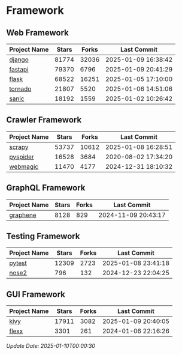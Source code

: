 # Framework

## Web Framework
| Project Name | Stars | Forks | Last Commit |
| ------------ | ----- | ----- | ----------- |
| [django](https://github.com/django/django) | 81774 | 32036 | 2025-01-09 16:38:42 |
| [fastapi](https://github.com/fastapi/fastapi) | 79370 | 6796 | 2025-01-09 20:41:29 |
| [flask](https://github.com/pallets/flask) | 68522 | 16251 | 2025-01-05 17:10:00 |
| [tornado](https://github.com/tornadoweb/tornado) | 21807 | 5520 | 2025-01-06 14:51:06 |
| [sanic](https://github.com/sanic-org/sanic) | 18192 | 1559 | 2025-01-02 10:26:42 |

## Crawler Framework
| Project Name | Stars | Forks | Last Commit |
| ------------ | ----- | ----- | ----------- |
| [scrapy](https://github.com/scrapy/scrapy) | 53737 | 10612 | 2025-01-08 16:28:51 |
| [pyspider](https://github.com/binux/pyspider) | 16528 | 3684 | 2020-08-02 17:34:20 |
| [webmagic](https://github.com/code4craft/webmagic) | 11470 | 4177 | 2024-12-31 18:10:32 |

## GraphQL Framework
| Project Name | Stars | Forks | Last Commit |
| ------------ | ----- | ----- | ----------- |
| [graphene](https://github.com/graphql-python/graphene) | 8128 | 829 | 2024-11-09 20:43:17 |

## Testing Framework
| Project Name | Stars | Forks | Last Commit |
| ------------ | ----- | ----- | ----------- |
| [pytest](https://github.com/pytest-dev/pytest) | 12309 | 2723 | 2025-01-08 23:41:18 |
| [nose2](https://github.com/nose-devs/nose2) | 796 | 132 | 2024-12-23 22:04:25 |

## GUI Framework
| Project Name | Stars | Forks | Last Commit |
| ------------ | ----- | ----- | ----------- |
| [kivy](https://github.com/kivy/kivy) | 17911 | 3082 | 2025-01-09 20:40:05 |
| [flexx](https://github.com/flexxui/flexx) | 3301 | 261 | 2024-01-06 22:16:26 |

*Update Date: 2025-01-10T00:00:30*